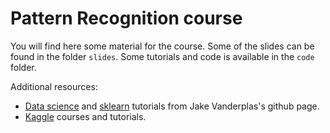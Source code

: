 # Pattern Recognition course

You will find here some material for the course. Some of the slides can be found in the folder `slides`. Some tutorials and code is available in the `code` folder.

Additional resources:

* [Data science](https://github.com/jakevdp/PythonDataScienceHandbook) and [sklearn](https://github.com/jakevdp/sklearn_tutorial) tutorials from Jake Vanderplas's github page.
* [Kaggle](https://www.kaggle.com/learn) courses and tutorials.


